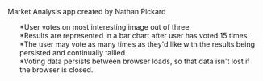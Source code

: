 Market Analysis app created by Nathan Pickard <br>
<ul>
*User votes on most interesting image out of three <br>
*Results are represented in a bar chart after user has voted 15 times <br>
*The user may vote as many times as they'd like with the results being persisted and continually tallied <br>
*Voting data persists between browser loads, so that data isn't lost if the browser is closed.
</ul>
